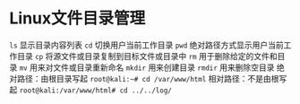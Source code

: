 # Linux文件目录管理

`ls` 显示目录内容列表
`cd` 切换用户当前工作目录
`pwd` 绝对路径方式显示用户当前工作目录
`cp` 将源文件或目录复制到目标文件或目录中
`rm` 用于删除给定的文件和目录
`mv` 用来对文件或目录重新命名
`mkdir` 用来创建目录
`rmdir` 用来删除空目录
绝对路径：由根目录写起 `root@kali:~# cd /var/www/html`
相对路径：不是由根写起 `root@kali:/var/www/html# cd ../../log/`
